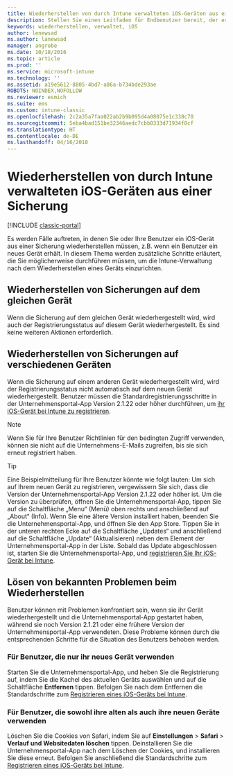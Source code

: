 ```yaml
---
title: Wiederherstellen von durch Intune verwalteten iOS-Geräten aus einer Sicherung
description: Stellen Sie einen Leitfaden für Endbenutzer bereit, der erklärt, wie sie ihre Geräte nach der Wiederherstellung aus einer Sicherung erneut registrieren können.
keywords: wiederherstellen, verwaltet, iOS
author: lenewsad
ms.author: lanewsad
manager: angrobe
ms.date: 10/18/2016
ms.topic: article
ms.prod: ''
ms.service: microsoft-intune
ms.technology: ''
ms.assetid: a19e5612-8805-4bd7-a86a-b734bde293ae
ROBOTS: NOINDEX,NOFOLLOW
ms.reviewer: esmich
ms.suite: ems
ms.custom: intune-classic
ms.openlocfilehash: 2c2a35a7faa022ab2b9b095d4a08075e1c338c70
ms.sourcegitcommit: 5eba4bad151be32346aedc7cbb0333d71934f8cf
ms.translationtype: HT
ms.contentlocale: de-DE
ms.lasthandoff: 04/16/2018
---
```

# <a name="restore-intune-managed-ios-devices-from-backup"></a>Wiederherstellen von durch Intune verwalteten iOS-Geräten aus einer Sicherung

[!INCLUDE [classic-portal](../includes/classic-portal.md)]

Es werden Fälle auftreten, in denen Sie oder Ihre Benutzer ein iOS-Gerät aus einer Sicherung wiederherstellen müssen, z.B. wenn ein Benutzer ein neues Gerät erhält. In diesem Thema werden zusätzliche Schritte erläutert, die Sie möglicherweise durchführen müssen, um die Intune-Verwaltung nach dem Wiederherstellen eines Geräts einzurichten.

## <a name="restoring-backups-onto-the-same-device"></a>Wiederherstellen von Sicherungen auf dem gleichen Gerät

Wenn die Sicherung auf dem gleichen Gerät wiederhergestellt wird, wird auch der Registrierungsstatus auf diesem Gerät wiederhergestellt. Es sind keine weiteren Aktionen erforderlich.

## <a name="restoring-backups-onto-different-devices"></a>Wiederherstellen von Sicherungen auf verschiedenen Geräten

Wenn die Sicherung auf einem anderen Gerät wiederhergestellt wird, wird der Registrierungsstatus nicht automatisch auf dem neuen Gerät wiederhergestellt. Benutzer müssen die Standardregistrierungsschritte in der Unternehmensportal-App Version 2.1.22 oder höher durchführen, um [ihr iOS-Gerät bei Intune zu registrieren](/intune-user-help/enroll-your-device-in-intune-ios).

> [!NOTE]
> Wenn Sie für Ihre Benutzer Richtlinien für den bedingten Zugriff verwenden, können sie nicht auf die Unternehmens-E-Mails zugreifen, bis sie sich erneut registriert haben.

> [!TIP]
> Eine Beispielmitteilung für Ihre Benutzer könnte wie folgt lauten: Um sich auf Ihrem neuen Gerät zu registrieren, vergewissern Sie sich, dass die Version der Unternehmensportal-App Version 2.1.22 oder höher ist. Um die Version zu überprüfen, öffnen Sie die Unternehmensportal-App, tippen Sie auf die Schaltfläche „Menu“ (Menü) oben rechts und anschließend auf „About“ (Info). Wenn Sie eine ältere Version installiert haben, beenden Sie die Unternehmensportal-App, und öffnen Sie den App Store. Tippen Sie in der unteren rechten Ecke auf die Schaltfläche „Updates“ und anschließend auf die Schaltfläche „Update“ (Aktualisieren) neben dem Element der Unternehmensportal-App in der Liste. Sobald das Update abgeschlossen ist, starten Sie die Unternehmensportal-App, und [registrieren Sie Ihr iOS-Gerät bei Intune](/intune-user-help/enroll-your-device-in-intune-ios).

## <a name="resolving-known-issues-with-restores"></a>Lösen von bekannten Problemen beim Wiederherstellen

Benutzer können mit Problemen konfrontiert sein, wenn sie ihr Gerät wiederhergestellt und die Unternehmensportal-App gestartet haben, während sie noch Version 2.1.21 oder eine frühere Version der Unternehmensportal-App verwendeten. Diese Probleme können durch die entsprechenden Schritte für die Situation des Benutzers behoben werden.

### <a name="for-users-who-will-only-use-their-new-device"></a>Für Benutzer, die nur ihr neues Gerät verwenden
Starten Sie die Unternehmensportal-App, und heben Sie die Registrierung auf, indem Sie die Kachel des aktuellen Geräts auswählen und auf die Schaltfläche __Entfernen__ tippen. Befolgen Sie nach dem Entfernen die Standardschritte zum [Registrieren eines iOS-Geräts bei Intune](/intune-user-help/enroll-your-device-in-intune-ios).

### <a name="for-users-who-will-use-both-their-old-and-new-devices"></a>Für Benutzer, die sowohl ihre alten als auch ihre neuen Geräte verwenden
Löschen Sie die Cookies von Safari, indem Sie auf __Einstellungen__ > __Safari__ > __Verlauf und Websitedaten löschen__ tippen. Deinstallieren Sie die Unternehmensportal-App nach dem Löschen der Cookies, und installieren Sie diese erneut. Befolgen Sie anschließend die Standardschritte zum [Registrieren eines iOS-Geräts bei Intune](/intune-user-help/enroll-your-device-in-intune-ios).
